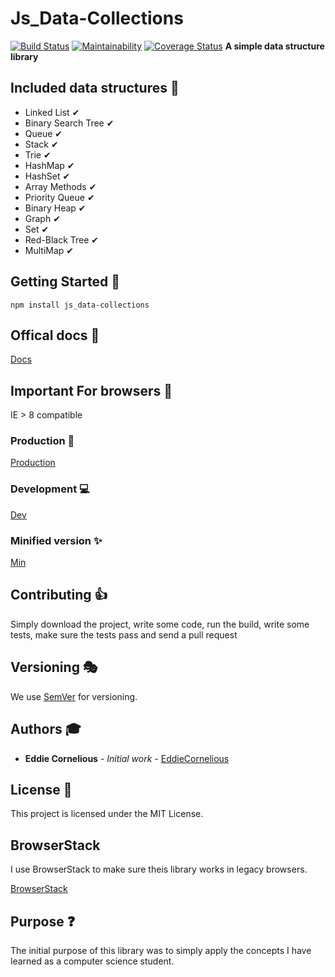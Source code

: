 # Js_Data-Collections

[![Build Status](https://travis-ci.org/EddieCornelious/js_data-collections.svg?branch=master)](https://travis-ci.org/EddieCornelious/js_data-collections)
[![Maintainability](https://api.codeclimate.com/v1/badges/a99a88d28ad37a79dbf6/maintainability)](https://codeclimate.com/github/EddieCornelious/js_data-collections/maintainability)
[![Coverage Status](https://coveralls.io/repos/github/EddieCornelious/js_data-collections/badge.svg?branch=master)](https://coveralls.io/github/EddieCornelious/js_data-collections?branch=master)
**A simple data structure library**

## Included data structures &#128296;

* Linked List &#10004;
* Binary Search Tree &#10004;
* Queue &#10004;
* Stack &#10004;
* Trie &#10004;
* HashMap &#10004;
* HashSet &#10004;
* Array Methods &#10004;
* Priority Queue &#10004;
* Binary Heap &#10004;
* Graph &#10004;
* Set &#10004;
* Red-Black Tree &#10004;
* MultiMap &#10004;

## Getting Started &#128640;

```
npm install js_data-collections
```
## Offical docs &#128220;
[Docs](https://eddiecornelious.github.io/js_data-collections/)

## Important For browsers &#127930;
IE > 8 compatible

### Production &#128123;

[Production](https://cdn.jsdelivr.net/gh/EddieCornelious/js_data-collections@master/collections.js)

### Development &#128187;

[Dev](https://cdn.jsdelivr.net/gh/EddieCornelious/js_data-collections/collections.js)

### Minified version &#10024;
[Min](https://cdn.jsdelivr.net/gh/EddieCornelious/js_data-collections@master/collections.min.js)


## Contributing &#128077;

Simply download the project, write some code, run the build, write some tests, 
make sure the tests pass and send a pull request


## Versioning &#127917;

We use [SemVer](http://semver.org/) for versioning.

## Authors &#127891;

* **Eddie Cornelious** - *Initial work* - [EddieCornelious](https://github.com/EddieCornelious)

## License &#128064;

This project is licensed under the MIT License.

## BrowserStack
I use BrowserStack to make sure theis library works in legacy browsers.

[BrowserStack](https://p14.zdusercontent.com/attachment/1015988/8pmYVFXhbCMN0GBsGYRkSP821?token=eyJhbGciOiJkaXIiLCJlbmMiOiJBMTI4Q0JDLUhTMjU2In0..aK12DKNc5Ey631DBEQIJtg.HP0kF-B11uyaYrdRKVL96I5Giwrx4LLjfviJFoo2pjRO8Xr0j-SXb9clqCgBoFKcCZ-F76Ry4fVJ3r1m5qWHRVhPQy25ZypYZkxa5AGyhl4r52l9yhB88YqKxiQci6APgqoQxdRH7Xq6NjL1V-qKbSQb1cGQOZlJDbUIgH0M_5eFqt7blh2wprBlGi44lrZRykqdaBrgRIo9Oo5LVjyemFnNm3WlFLBzFyb_AT-YPQr_tNMW_Z7Otz7Kmv-3MlsqfilZ6luZzGhV9-sLZ4bFlYR-H9NNxHyVK1P03W_8a90.7K6QqnOFAwdeBAydqqOJXQ)

## Purpose &#10067;

The initial purpose of this library was to simply apply the concepts I have 
learned as a computer science student.

